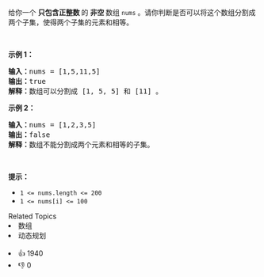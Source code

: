 <p>给你一个 <strong>只包含正整数 </strong>的 <strong>非空 </strong>数组&nbsp;<code>nums</code> 。请你判断是否可以将这个数组分割成两个子集，使得两个子集的元素和相等。</p>

<p>&nbsp;</p>

<p><strong>示例 1：</strong></p>

<pre>
<strong>输入：</strong>nums = [1,5,11,5]
<strong>输出：</strong>true
<strong>解释：</strong>数组可以分割成 [1, 5, 5] 和 [11] 。</pre>

<p><strong>示例 2：</strong></p>

<pre>
<strong>输入：</strong>nums = [1,2,3,5]
<strong>输出：</strong>false
<strong>解释：</strong>数组不能分割成两个元素和相等的子集。
</pre>

<p>&nbsp;</p>

<p><strong>提示：</strong></p>

<ul> 
 <li><code>1 &lt;= nums.length &lt;= 200</code></li> 
 <li><code>1 &lt;= nums[i] &lt;= 100</code></li> 
</ul>

<div><div>Related Topics</div><div><li>数组</li><li>动态规划</li></div></div><br><div><li>👍 1940</li><li>👎 0</li></div>